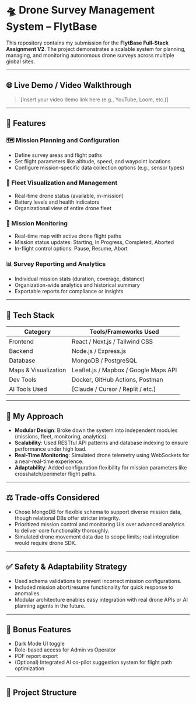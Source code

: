 # 🛸 Drone Survey Management System – FlytBase 

This repository contains my submission for the **FlytBase Full-Stack Assignment V2**. The project demonstrates a scalable system for planning, managing, and monitoring autonomous drone surveys across multiple global sites.

---

## 🌐 Live Demo / Video Walkthrough
> [Insert your video demo link here (e.g., YouTube, Loom, etc.)]

---

## 📌 Features

### 🗺️ Mission Planning and Configuration
- Define survey areas and flight paths
- Set flight parameters like altitude, speed, and waypoint locations
- Configure mission-specific data collection options (e.g., sensor types)

### 🚁 Fleet Visualization and Management
- Real-time drone status (available, in-mission)
- Battery levels and health indicators
- Organizational view of entire drone fleet

### 📡 Mission Monitoring
- Real-time map with active drone flight paths
- Mission status updates: Starting, In Progress, Completed, Aborted
- In-flight control options: Pause, Resume, Abort

### 📊 Survey Reporting and Analytics
- Individual mission stats (duration, coverage, distance)
- Organization-wide analytics and historical summary
- Exportable reports for compliance or insights

---

## 🧰 Tech Stack

| Category        | Tools/Frameworks Used          |
|----------------|--------------------------------|
| Frontend       | React / Next.js / Tailwind CSS |
| Backend        | Node.js / Express.js           |
| Database       | MongoDB / PostgreSQL           |
| Maps & Visualization | Leaflet.js / Mapbox / Google Maps API |
| Dev Tools      | Docker, GitHub Actions, Postman|
| AI Tools Used  | [Claude / Cursor / Replit / etc.] |

---

## 🧠 My Approach

- **Modular Design**: Broke down the system into independent modules (missions, fleet, monitoring, analytics).
- **Scalability**: Used RESTful API patterns and database indexing to ensure performance under high load.
- **Real-Time Monitoring**: Simulated drone telemetry using WebSockets for a near-real-time experience.
- **Adaptability**: Added configuration flexibility for mission parameters like crosshatch/perimeter flight paths.

---

## ⚖️ Trade-offs Considered

- Chose MongoDB for flexible schema to support diverse mission data, though relational DBs offer stricter integrity.
- Prioritized mission control and monitoring UIs over advanced analytics to deliver core functionality thoroughly.
- Simulated drone movement data due to scope limits; real integration would require drone SDK.

---

## ✅ Safety & Adaptability Strategy

- Used schema validations to prevent incorrect mission configurations.
- Included mission abort/resume functionality for quick response to anomalies.
- Modular architecture enables easy integration with real drone APIs or AI planning agents in the future.

---

## 🧪 Bonus Features

- Dark Mode UI toggle
- Role-based access for Admin vs Operator
- PDF report export
- (Optional) Integrated AI co-pilot suggestion system for flight path optimization

---

## 📂 Project Structure

